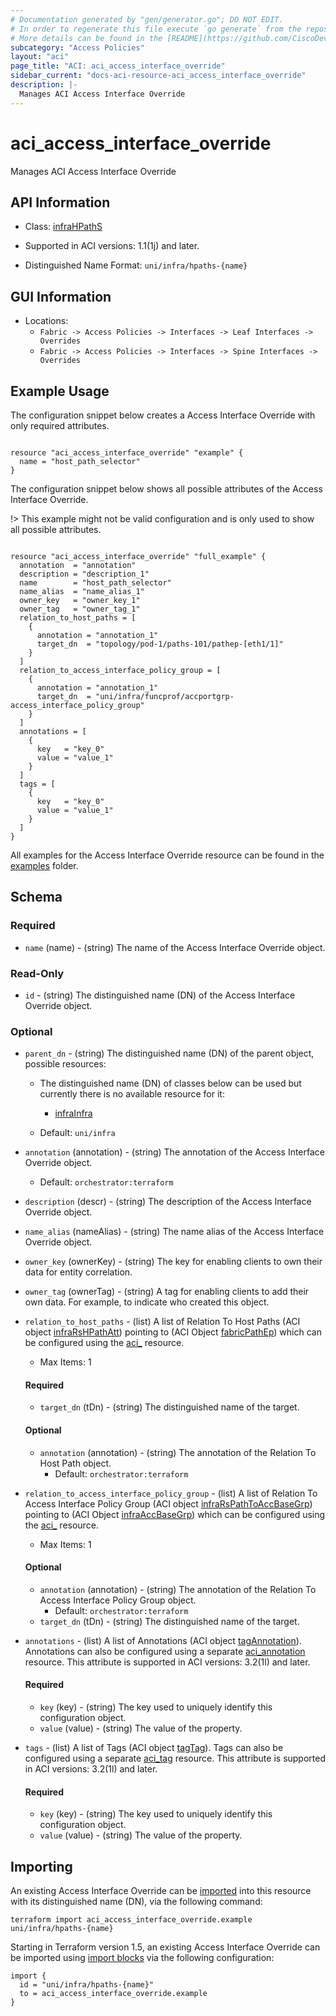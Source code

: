 ```yaml
---
# Documentation generated by "gen/generator.go"; DO NOT EDIT.
# In order to regenerate this file execute `go generate` from the repository root.
# More details can be found in the [README](https://github.com/CiscoDevNet/terraform-provider-aci/blob/master/README.md).
subcategory: "Access Policies"
layout: "aci"
page_title: "ACI: aci_access_interface_override"
sidebar_current: "docs-aci-resource-aci_access_interface_override"
description: |-
  Manages ACI Access Interface Override
---
```


# aci_access_interface_override #

Manages ACI Access Interface Override



## API Information ##

* Class: [infraHPathS](https://pubhub.devnetcloud.com/media/model-doc-latest/docs/app/index.html#/objects/infraHPathS/overview)

* Supported in ACI versions: 1.1(1j) and later.

* Distinguished Name Format: `uni/infra/hpaths-{name}`

## GUI Information ##

* Locations:
  - `Fabric -> Access Policies -> Interfaces -> Leaf Interfaces -> Overrides`
  - `Fabric -> Access Policies -> Interfaces -> Spine Interfaces -> Overrides`

## Example Usage ##

The configuration snippet below creates a Access Interface Override with only required attributes.

```hcl

resource "aci_access_interface_override" "example" {
  name = "host_path_selector"
}

```
The configuration snippet below shows all possible attributes of the Access Interface Override.

!> This example might not be valid configuration and is only used to show all possible attributes.

```hcl

resource "aci_access_interface_override" "full_example" {
  annotation  = "annotation"
  description = "description_1"
  name        = "host_path_selector"
  name_alias  = "name_alias_1"
  owner_key   = "owner_key_1"
  owner_tag   = "owner_tag_1"
  relation_to_host_paths = [
    {
      annotation = "annotation_1"
      target_dn  = "topology/pod-1/paths-101/pathep-[eth1/1]"
    }
  ]
  relation_to_access_interface_policy_group = [
    {
      annotation = "annotation_1"
      target_dn  = "uni/infra/funcprof/accportgrp-access_interface_policy_group"
    }
  ]
  annotations = [
    {
      key   = "key_0"
      value = "value_1"
    }
  ]
  tags = [
    {
      key   = "key_0"
      value = "value_1"
    }
  ]
}

```

All examples for the Access Interface Override resource can be found in the [examples](https://github.com/CiscoDevNet/terraform-provider-aci/tree/master/examples/resources/aci_access_interface_override) folder.

## Schema ##

### Required ###

* `name` (name) - (string) The name of the Access Interface Override object.

### Read-Only ###

* `id` - (string) The distinguished name (DN) of the Access Interface Override object.

### Optional ###
* `parent_dn` - (string) The distinguished name (DN) of the parent object, possible resources:
  - The distinguished name (DN) of classes below can be used but currently there is no available resource for it:
    - [infraInfra](https://pubhub.devnetcloud.com/media/model-doc-latest/docs/app/index.html#/objects/infraInfra/overview)

  - Default: `uni/infra`
  
* `annotation` (annotation) - (string) The annotation of the Access Interface Override object.
  - Default: `orchestrator:terraform`
* `description` (descr) - (string) The description of the Access Interface Override object.
* `name_alias` (nameAlias) - (string) The name alias of the Access Interface Override object.
* `owner_key` (ownerKey) - (string) The key for enabling clients to own their data for entity correlation.
* `owner_tag` (ownerTag) - (string) A tag for enabling clients to add their own data. For example, to indicate who created this object.

* `relation_to_host_paths` - (list) A list of Relation To Host Paths (ACI object [infraRsHPathAtt](https://pubhub.devnetcloud.com/media/model-doc-latest/docs/app/index.html#/objects/infraRsHPathAtt/overview)) pointing to  (ACI Object [fabricPathEp](https://pubhub.devnetcloud.com/media/model-doc-latest/docs/app/index.html#/objects/fabricPathEp/overview)) which can be configured using the [aci_](https://registry.terraform.io/providers/CiscoDevNet/aci/latest/docs/resources/) resource.
    - Max Items: 1
  
  #### Required ####
  
  * `target_dn` (tDn) - (string) The distinguished name of the target.

  #### Optional ####
    
  * `annotation` (annotation) - (string) The annotation of the Relation To Host Path object.
      - Default: `orchestrator:terraform`

* `relation_to_access_interface_policy_group` - (list) A list of Relation To Access Interface Policy Group (ACI object [infraRsPathToAccBaseGrp](https://pubhub.devnetcloud.com/media/model-doc-latest/docs/app/index.html#/objects/infraRsPathToAccBaseGrp/overview)) pointing to  (ACI Object [infraAccBaseGrp](https://pubhub.devnetcloud.com/media/model-doc-latest/docs/app/index.html#/objects/infraAccBaseGrp/overview)) which can be configured using the [aci_](https://registry.terraform.io/providers/CiscoDevNet/aci/latest/docs/resources/) resource.
    - Max Items: 1
  

  #### Optional ####
    
  * `annotation` (annotation) - (string) The annotation of the Relation To Access Interface Policy Group object.
      - Default: `orchestrator:terraform`
  * `target_dn` (tDn) - (string) The distinguished name of the target.

* `annotations` - (list) A list of Annotations (ACI object [tagAnnotation](https://pubhub.devnetcloud.com/media/model-doc-latest/docs/app/index.html#/objects/tagAnnotation/overview)). Annotations can also be configured using a separate [aci_annotation](https://registry.terraform.io/providers/CiscoDevNet/aci/latest/docs/resources/annotation) resource. This attribute is supported in ACI versions: 3.2(1l) and later.
  
  #### Required ####
  
  * `key` (key) - (string) The key used to uniquely identify this configuration object.
  * `value` (value) - (string) The value of the property.

* `tags` - (list) A list of Tags (ACI object [tagTag](https://pubhub.devnetcloud.com/media/model-doc-latest/docs/app/index.html#/objects/tagTag/overview)). Tags can also be configured using a separate [aci_tag](https://registry.terraform.io/providers/CiscoDevNet/aci/latest/docs/resources/tag) resource. This attribute is supported in ACI versions: 3.2(1l) and later.
  
  #### Required ####
  
  * `key` (key) - (string) The key used to uniquely identify this configuration object.
  * `value` (value) - (string) The value of the property.

## Importing

An existing Access Interface Override can be [imported](https://www.terraform.io/docs/import/index.html) into this resource with its distinguished name (DN), via the following command:

```
terraform import aci_access_interface_override.example uni/infra/hpaths-{name}
```

Starting in Terraform version 1.5, an existing Access Interface Override can be imported
using [import blocks](https://developer.hashicorp.com/terraform/language/import) via the following configuration:

```
import {
  id = "uni/infra/hpaths-{name}"
  to = aci_access_interface_override.example
}
```
